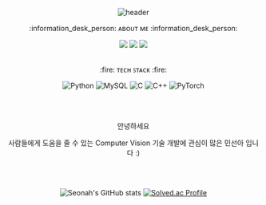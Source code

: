 <div align=center>

![header](https://capsule-render.vercel.app/api?type=waving&color=8FF1D2&height=300&section=header&text=Hello!&desc=This%20is%20Seonah's%20GitHub%20Profile.&descSize=15&descAlign=50&descAlignY=63&fontSize=70&fontColor=0A3429)
</div>

<div align=center>
<p>:information_desk_person: ᴀʙᴏᴜᴛ ᴍᴇ :information_desk_person:</p>
<a href="https://seonahhh.tistory.com/" target="_blank"><img src="https://img.shields.io/badge/blog-brightgreen?style=flat-square&logo=Blogger&logoColor=white"/></a>
<a href="https://www.linkedin.com/in/sunah-min-292b991b6/" target="_blank"><img src="https://img.shields.io/badge/linkedin-blue?style=flat-square&logo=LinkedIn&logoColor=white"/></a>
<a href="https://www.instagram.com/seon_ahhh/" target="_blank"><img src="https://img.shields.io/badge/instagram-ff69b4?style=flat-square&logo=Instagram&logoColor=white"/></a>
<br>
<br>
<p>:fire: ᴛᴇᴄʜ ꜱᴛᴀᴄᴋ :fire:</p>

![Python](https://img.shields.io/badge/python-3776AB.svg?style=for-the-badge&logo=Python&logoColor=white)
![MySQL](https://img.shields.io/badge/MySQL-4479A1.svg?&style=for-the-badge&logo=MySQL&logoColor=white)
![C](https://img.shields.io/badge/c-A8B9CC.svg?&style=for-the-badge&logo=C&logoColor=white)
![C++](https://img.shields.io/badge/c++-00599C.svg?&style=for-the-badge&logo=C%2B%2B&logoColor=white)
![PyTorch](https://img.shields.io/badge/PyTorch-EE4C2C.svg?&style=for-the-badge&logo=PyTorch&logoColor=white)

</div>

<br/>
<br/>

<div align=center>
<p>안녕하세요</p>
<p>사람들에게 도움을 줄 수 있는 Computer Vision 기술 개발에 관심이 많은 민선아 입니다 :)</p>
</div>
<br/>
<br/>

<div align=center>

![Seonah's GitHub stats](https://github-readme-stats.vercel.app/api?username=seonahmin&show_icons=true&theme=radical)
[![Solved.ac Profile](http://mazassumnida.wtf/api/v2/generate_badge?boj=seonahmin)](https://solved.ac/seonahmin/)
</div>


<!--
**seonahmin/seonahmin** is a ✨ _special_ ✨ repository because its `README.md` (this file) appears on your GitHub profile.

Here are some ideas to get you started:

- 🔭 I’m currently working on ...
- 🌱 I’m currently learning ...
- 👯 I’m looking to collaborate on ...
- 🤔 I’m looking for help with ...
- 💬 Ask me about ...
- 📫 How to reach me: ...
- 😄 Pronouns: ...
- ⚡ Fun fact: ...
-->
